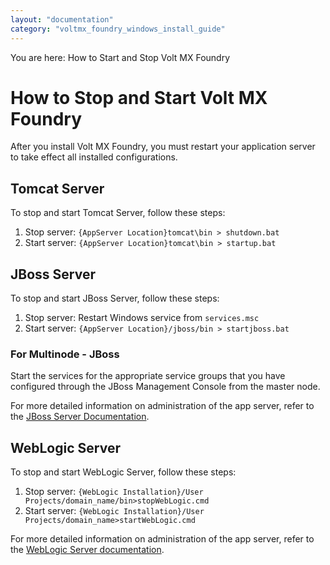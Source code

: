 ```yaml
---
layout: "documentation"
category: "voltmx_foundry_windows_install_guide"
---
```

                          

You are here: How to Start and Stop Volt MX Foundry

How to Stop and Start Volt MX Foundry
====================================

After you install Volt MX Foundry, you must restart your application server to take effect all installed configurations.

Tomcat Server
-------------

To stop and start Tomcat Server, follow these steps:

1.  Stop server: `{AppServer Location}tomcat\bin > shutdown.bat`
2.  Start server: `{AppServer Location}tomcat\bin > startup.bat`

JBoss Server
------------

To stop and start JBoss Server, follow these steps:

1.  Stop server: Restart Windows service from `services.msc`
2.  Start server: `{AppServer Location}/jboss/bin > startjboss.bat`

### For Multinode - JBoss

Start the services for the appropriate service groups that you have configured through the JBoss Management Console from the master node.

<!-- For more detailed information on administration of the app server, refer to the [JBoss Server Documentation](https://docs.jboss.org/author/display/AS7/Getting+Started+Guide#GettingStartedGuide-StartingJBossApplicationServer7). -->
For more detailed information on administration of the app server, refer to the [JBoss Server Documentation](https://docs.jboss.org/author/display/AS71/).

WebLogic Server
---------------

To stop and start WebLogic Server, follow these steps:

1.  Stop server: `{WebLogic Installation}/User Projects/domain_name/bin>stopWebLogic.cmd`
2.  Start server: `{WebLogic Installation}/User Projects/domain_name>startWebLogic.cmd`

For more detailed information on administration of the app server, refer to the [WebLogic Server documentation](https://docs.oracle.com/cd/E13222_01/wls/docs70/adminguide/startstop.html).
